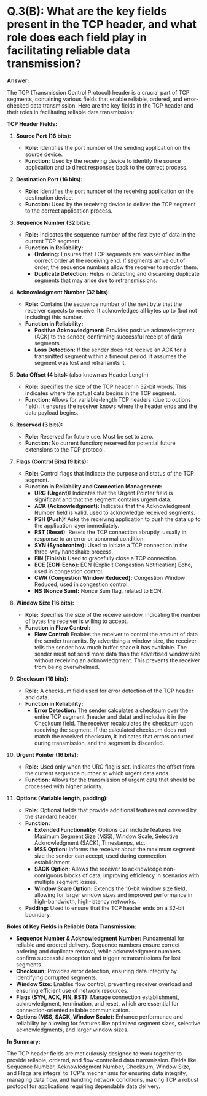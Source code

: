 # Q.3(B): What are the key fields present in the TCP header, and what role does each field play in facilitating reliable data transmission?

**Answer:**

The TCP (Transmission Control Protocol) header is a crucial part of TCP segments, containing various fields that enable reliable, ordered, and error-checked data transmission. Here are the key fields in the TCP header and their roles in facilitating reliable data transmission:

**TCP Header Fields:**

1.  **Source Port (16 bits):**
    *   **Role:** Identifies the port number of the sending application on the source device.
    *   **Function:** Used by the receiving device to identify the source application and to direct responses back to the correct process.

2.  **Destination Port (16 bits):**
    *   **Role:** Identifies the port number of the receiving application on the destination device.
    *   **Function:** Used by the receiving device to deliver the TCP segment to the correct application process.

3.  **Sequence Number (32 bits):**
    *   **Role:** Indicates the sequence number of the first byte of data in the current TCP segment.
    *   **Function in Reliability:**
        *   **Ordering:** Ensures that TCP segments are reassembled in the correct order at the receiving end. If segments arrive out of order, the sequence numbers allow the receiver to reorder them.
        *   **Duplicate Detection:** Helps in detecting and discarding duplicate segments that may arise due to retransmissions.

4.  **Acknowledgment Number (32 bits):**
    *   **Role:** Contains the sequence number of the next byte that the receiver expects to receive. It acknowledges all bytes up to (but not including) this number.
    *   **Function in Reliability:**
        *   **Positive Acknowledgment:** Provides positive acknowledgment (ACK) to the sender, confirming successful receipt of data segments.
        *   **Loss Detection:** If the sender does not receive an ACK for a transmitted segment within a timeout period, it assumes the segment was lost and retransmits it.

5.  **Data Offset (4 bits):** (also known as Header Length)
    *   **Role:** Specifies the size of the TCP header in 32-bit words. This indicates where the actual data begins in the TCP segment.
    *   **Function:** Allows for variable-length TCP headers (due to options field). It ensures the receiver knows where the header ends and the data payload begins.

6.  **Reserved (3 bits):**
    *   **Role:** Reserved for future use. Must be set to zero.
    *   **Function:** No current function; reserved for potential future extensions to the TCP protocol.

7.  **Flags (Control Bits) (9 bits):**
    *   **Role:** Control flags that indicate the purpose and status of the TCP segment.
    *   **Function in Reliability and Connection Management:**
        *   **URG (Urgent):** Indicates that the Urgent Pointer field is significant and that the segment contains urgent data.
        *   **ACK (Acknowledgment):** Indicates that the Acknowledgment Number field is valid, used to acknowledge received segments.
        *   **PSH (Push):** Asks the receiving application to push the data up to the application layer immediately.
        *   **RST (Reset):** Resets the TCP connection abruptly, usually in response to an error or abnormal condition.
        *   **SYN (Synchronize):** Used to initiate a TCP connection in the three-way handshake process.
        *   **FIN (Finish):** Used to gracefully close a TCP connection.
        *   **ECE (ECN-Echo):** ECN (Explicit Congestion Notification) Echo, used in congestion control.
        *   **CWR (Congestion Window Reduced):** Congestion Window Reduced, used in congestion control.
        *   **NS (Nonce Sum):** Nonce Sum flag, related to ECN.

8.  **Window Size (16 bits):**
    *   **Role:** Specifies the size of the receive window, indicating the number of bytes the receiver is willing to accept.
    *   **Function in Flow Control:**
        *   **Flow Control:** Enables the receiver to control the amount of data the sender transmits. By advertising a window size, the receiver tells the sender how much buffer space it has available. The sender must not send more data than the advertised window size without receiving an acknowledgment. This prevents the receiver from being overwhelmed.

9.  **Checksum (16 bits):**
    *   **Role:** A checksum field used for error detection of the TCP header and data.
    *   **Function in Reliability:**
        *   **Error Detection:** The sender calculates a checksum over the entire TCP segment (header and data) and includes it in the Checksum field. The receiver recalculates the checksum upon receiving the segment. If the calculated checksum does not match the received checksum, it indicates that errors occurred during transmission, and the segment is discarded.

10. **Urgent Pointer (16 bits):**
    *   **Role:** Used only when the URG flag is set. Indicates the offset from the current sequence number at which urgent data ends.
    *   **Function:** Allows for the transmission of urgent data that should be processed with higher priority.

11. **Options (Variable length, padding):**
    *   **Role:** Optional fields that provide additional features not covered by the standard header.
    *   **Function:**
        *   **Extended Functionality:** Options can include features like Maximum Segment Size (MSS), Window Scale, Selective Acknowledgment (SACK), Timestamps, etc.
        *   **MSS Option:** Informs the receiver about the maximum segment size the sender can accept, used during connection establishment.
        *   **SACK Option:** Allows the receiver to acknowledge non-contiguous blocks of data, improving efficiency in scenarios with multiple segment losses.
        *   **Window Scale Option:** Extends the 16-bit window size field, allowing for larger window sizes and improved performance in high-bandwidth, high-latency networks.
    *   **Padding:** Used to ensure that the TCP header ends on a 32-bit boundary.

**Roles of Key Fields in Reliable Data Transmission:**

*   **Sequence Number & Acknowledgment Number:** Fundamental for reliable and ordered delivery. Sequence numbers ensure correct ordering and duplicate removal, while acknowledgment numbers confirm successful reception and trigger retransmissions for lost segments.
*   **Checksum:** Provides error detection, ensuring data integrity by identifying corrupted segments.
*   **Window Size:** Enables flow control, preventing receiver overload and ensuring efficient use of network resources.
*   **Flags (SYN, ACK, FIN, RST):** Manage connection establishment, acknowledgment, termination, and reset, which are essential for connection-oriented reliable communication.
*   **Options (MSS, SACK, Window Scale):** Enhance performance and reliability by allowing for features like optimized segment sizes, selective acknowledgments, and larger window sizes.

**In Summary:**

The TCP header fields are meticulously designed to work together to provide reliable, ordered, and flow-controlled data transmission. Fields like Sequence Number, Acknowledgment Number, Checksum, Window Size, and Flags are integral to TCP's mechanisms for ensuring data integrity, managing data flow, and handling network conditions, making TCP a robust protocol for applications requiring dependable data delivery.
